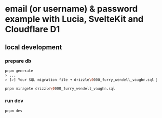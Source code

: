 # email (or username) & password example with Lucia, SvelteKit and Cloudflare D1

## local development

### prepare db

```bash
pnpm generate
> ...
> [✓] Your SQL migration file ➜ drizzle\0000_furry_wendell_vaughn.sql 🚀
```

```bash
pnpm miragete drizzle\0000_furry_wendell_vaughn.sql
```

### run dev

```bash
pnpm dev
```
